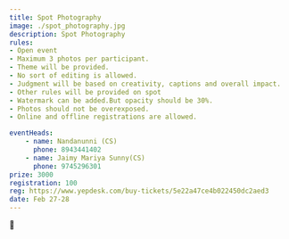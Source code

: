 ```yaml
---
title: Spot Photography
image: ./spot_photography.jpg
description: Spot Photography
rules: 
- Open event
- Maximum 3 photos per participant.
- Theme will be provided.
- No sort of editing is allowed.
- Judgment will be based on creativity, captions and overall impact.
- Other rules will be provided on spot
- Watermark can be added.But opacity should be 30%.
- Photos should not be overexposed.
- Online and offline registrations are allowed.

eventHeads:
    - name: Nandanunni (CS)
      phone: 8943441402
    - name: Jaimy Mariya Sunny(CS)
      phone: 9745296301
prize: 3000
registration: 100
reg: https://www.yepdesk.com/buy-tickets/5e22a47ce4b022450dc2aed3
date: Feb 27-28
---
```

📸